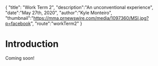 {
    "title": "Work Term 2",
    "description":"An unconventional experience",
    "date":"May 27th, 2020",
    "author":"Kyle Monteiro",
    "thumbnail":"https://mma.prnewswire.com/media/1097360/MSI.jpg?p=facebook",
    "route":"workTerm2"
}

# Introduction

Coming soon!